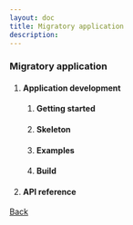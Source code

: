 ```yaml
---
layout: doc
title: Migratory application
description:  
---
```


### Migratory application
1. #### Application development
    1. #### Getting started
    1. #### Skeleton
    1. #### Examples
    1. #### Build
1. #### API reference

[Back](./)
